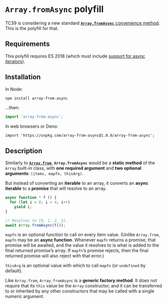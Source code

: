 # `Array.fromAsync` polyfill
TC39 is considering a new standard
[**`Array.fromAsync`** convenience method][Array.fromAsync].
This is the polyfill for that.

[Array.fromAsync]: https://github.com/tc39/proposal-array-from-async

## Requirements
This polyfill requires ES 2018 (which must include [support for async iterators][]).

[support for async iterators]: https://kangax.github.io/compat-table/es2016plus/#test-Asynchronous_Iterators

## Installation
In Node:
```bash
npm install array-from-async
```
…then:
```js
import 'array-from-async';
```

In web browsers or Deno:
```
import 'https://unpkg.com/array-from-async@1.0.0/array-from-async';
```

## Description
Similarly to **[`Array.from`][]**,
**`Array.fromAsync`** would be a **static method**
of the `Array` built-in class, with **one required argument**
and **two optional arguments**: `(items, mapfn, thisArg)`.

But instead of converting an **iterable** to an array,
it converts an **async iterable** to a **promise**
that will resolve to an array.

```js
async function * f () {
  for (let i = 0; i < 4; i++)
    yield i;
}

// Resolves to [0, 1, 2, 3].
await Array.fromAsync(f());
```

[`Array.from`]: https://developer.mozilla.org/en-US/docs/Web/JavaScript/Reference/Global_Objects/Array/from

`mapfn` is an optional function to call on every item value.
(Unlike `Array.from`, `mapfn` may be an **async function**.
Whenever `mapfn` returns a promise, that promise will be awaited,
and the value it resolves to is what is added
to the final returned promise’s array.
If `mapfn`’s promise rejects,
then the final returned promise
will also reject with that error.)

`thisArg` is an optional value with which to call `mapfn`
(or `undefined` by default).

Like `Array.from`, `Array.fromAsync` is a **generic factory method**.
It does not require that its `this` value be the `Array` constructor,
and it can be transferred to or inherited by any other constructors
that may be called with a single numeric argument.
